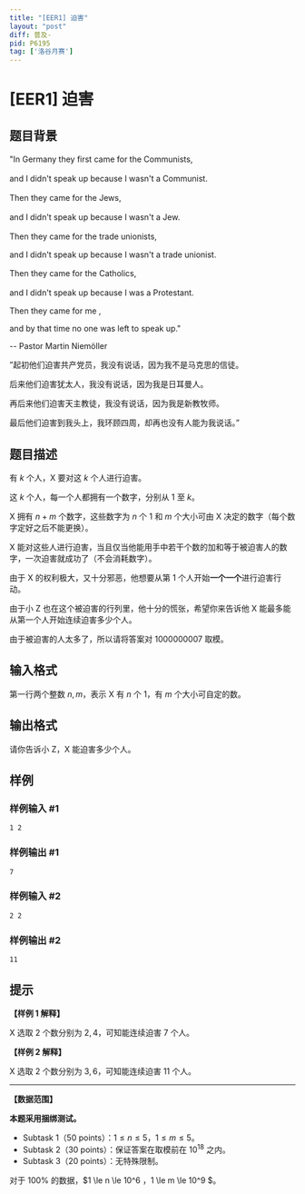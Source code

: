 ```yaml
---
title: "[EER1] 迫害"
layout: "post"
diff: 普及-
pid: P6195
tag: ['洛谷月赛']
---
```

# [EER1] 迫害
## 题目背景

"In Germany they first came for the Communists,　

and I didn't speak up because I wasn't a Communist.　　

Then they came for the Jews,　　

and I didn't speak up because I wasn't a Jew.　　

Then they came for the trade unionists,　　

and I didn't speak up because I wasn't a trade unionist.

Then they came for the Catholics,　　

and I didn't speak up because I was a Protestant.　　

Then they came for me ,

and by that time no one was left to speak up."

-- Pastor Martin Niemöller

”起初他们迫害共产党员，我没有说话，因为我不是马克思的信徒。

后来他们迫害犹太人，我没有说话，因为我是日耳曼人。

再后来他们迫害天主教徒，我没有说话，因为我是新教牧师。

最后他们迫害到我头上，我环顾四周，却再也没有人能为我说话。”
## 题目描述

有 $k$ 个人，X 要对这 $k$ 个人进行迫害。

这 $k$ 个人，每一个人都拥有一个数字，分别从 $1$ 至 $k$。

X 拥有 $n+m$ 个数字，这些数字为 $n$ 个 $1$ 和 $m$ 个大小可由 X 决定的数字（每个数字定好之后不能更换）。

X 能对这些人进行迫害，当且仅当他能用手中若干个数的加和等于被迫害人的数字，一次迫害就成功了（不会消耗数字）。

由于 X 的权利极大，又十分邪恶，他想要从第 $1$ 个人开始**一个一个**进行迫害行动。

由于小 Z 也在这个被迫害的行列里，他十分的慌张，希望你来告诉他 X 能最多能从第一个人开始连续迫害多少个人。

由于被迫害的人太多了，所以请将答案对 $1000000007$ 取模。
## 输入格式

第一行两个整数 $n,m$，表示 X 有 $n$ 个 $1$，有 $m$ 个大小可自定的数。

## 输出格式

请你告诉小 Z，X 能迫害多少个人。
## 样例

### 样例输入 #1
```
1 2
```
### 样例输出 #1
```
7
```
### 样例输入 #2
```
2 2
```
### 样例输出 #2
```
11
```
## 提示

**【样例 1 解释】**

X 选取 $2$ 个数分别为 $2,4$，可知能连续迫害 $7$ 个人。

**【样例 2 解释】**

X 选取 $2$ 个数分别为 $3,6$，可知能连续迫害 $11$ 个人。

---

**【数据范围】**

**本题采用捆绑测试。**

- Subtask 1（50 points）：$1 \le n \le 5$，$1 \le m \le 5$。
- Subtask 2（30 points）：保证答案在取模前在 $10^{18}$ 之内。
- Subtask 3（20 points）：无特殊限制。

对于 $100\%$ 的数据，$1 \le n \le 10^6 $，$1 \le m \le 10^9 $。
